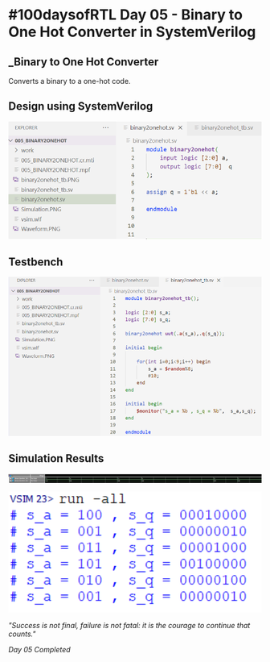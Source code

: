 # #100daysofRTL Day 05 - Binary to One Hot Converter in SystemVerilog
## _Binary to One Hot Converter

Converts a binary to a one-hot code.

## Design using SystemVerilog

<p align="center">
   <img alt="bin2onehotcode" title="bin2onehot" src="https://raw.githubusercontent.com/Marcotronics/100daysofRTL/main/005_RTL_BINARY2ONEHOT/images/binary2onehot.PNG" width="550">
</p>

## Testbench

<p align="center">
   <img alt="bin2onehot_tb" title="bin2onehot" src="https://raw.githubusercontent.com/Marcotronics/100daysofRTL/main/005_RTL_BINARY2ONEHOT/images/binary2onehot_tb.PNG" width="950">
</p>

## Simulation Results

<p align="center">
   <img alt="waveformbin2onehot" title="bin2onehot" src="https://raw.githubusercontent.com/Marcotronics/100daysofRTL/main/005_RTL_BINARY2ONEHOT/images/Waveform.PNG" width="1150">
</p>

<p align="center">
   <img alt="simubin2onehot" title="bin2onehot" src="https://raw.githubusercontent.com/Marcotronics/100daysofRTL/main/005_RTL_BINARY2ONEHOT/images/Simulation.PNG" width=" 650">
</p>

_"Success is not final, failure is not fatal: it is the courage to continue that counts."_

*Day 05 Completed*
